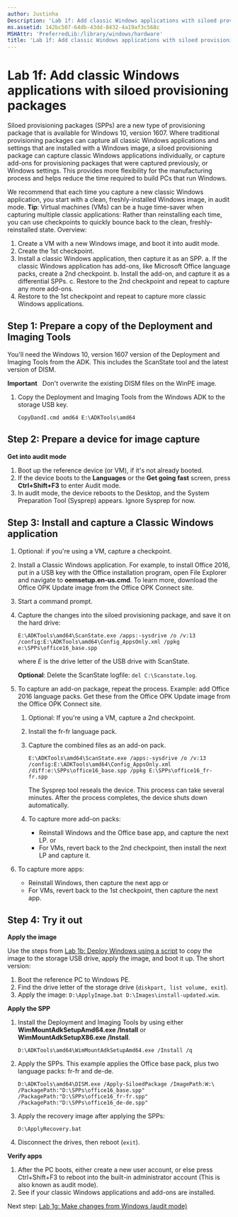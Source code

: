 ```yaml
---
author: Justinha
Description: 'Lab 1f: Add classic Windows applications with siloed provisioning packages'
ms.assetid: 142bc507-64db-43dd-8432-4a19af3c568c
MSHAttr: 'PreferredLib:/library/windows/hardware'
title: 'Lab 1f: Add classic Windows applications with siloed provisioning packages'
---
```

# Lab 1f: Add classic Windows applications with siloed provisioning packages

Siloed provisioning packages (SPPs) are a new type of provisioning package that is available for Windows 10, version 1607. Where traditional provisioning packages can capture all classic Windows applications and settings that are installed with a Windows image, a siloed provisioning package can capture classic Windows applications individually, or capture add-ons for provisioning packages that were captured previously, or Windows settings. This provides more flexibility for the manufacturing process and helps reduce the time required to build PCs that run Windows.

We recommend that each time you capture a new classic Windows application, you start with a clean, freshly-installed Windows image, in audit mode.  **Tip**: Virtual machines (VMs) can be a huge time-saver when capturing multiple classic applications: Rather than reinstalling each time, you can use checkpoints to quickly bounce back to the clean, freshly-reinstalled state. Overview:
1.  Create a VM with a new Windows image, and boot it into audit mode.
2.  Create the 1st checkpoint.
3.  Install a classic Windows application, then capture it as an SPP.
    a. If the classic Windows application has add-ons, like Microsoft Office language packs, create a 2nd checkpoint.
	b. Install the add-on, and capture it as a differential SPPs.
	c. Restore to the 2nd checkpoint and repeat to capture any more add-ons.
4.  Restore to the 1st checkpoint and repeat to capture more classic Windows applications.

## <span id="Prepare_a_copy_of_the_Deployment_and_Imaging_Tools"></span><span id="prepare_a_copy_of_the_deployment_and_imaging Tools"></span><span id="PREPARE_A_COPY_OF_THE_DEPLOYMENT_AND_IMAGING_TOOLS"></span>Step 1: Prepare a copy of the Deployment and Imaging Tools

You'll need the Windows 10, version 1607 version of the Deployment and Imaging Tools from the ADK. This includes the ScanState tool and the latest version of DISM.

**Important**   Don't overwrite the existing DISM files on the WinPE image.

1.  Copy the Deployment and Imaging Tools from the Windows ADK to the storage USB key.

    ``` syntax
    CopyDandI.cmd amd64 E:\ADKTools\amd64
	```

## <span id="Prepare_a_device_for_image_capture"></span><span id="prepare_a_device_for_image_capture"></span><span id="PREPARE_A_DEVICE_FOR_IMAGE_CAPTURE"></span>Step 2: Prepare a device for image capture

**Get into audit mode**

1.  Boot up the reference device (or VM), if it's not already booted.
2.  If the device boots to the **Languages** or the **Get going fast** screen, press **Ctrl+Shift+F3** to enter Audit mode.
3.  In audit mode, the device reboots to the Desktop, and the System Preparation Tool (Sysprep) appears. Ignore Sysprep for now.

## <span id="Install_and capture_a_Classic_Windows_application"></span><span id="install_a_classic_windows_application"></span><span id="INSTALL_A_CLASSIC_WINDOWS_APPLICATION"></span>Step 3: Install and capture a Classic Windows application

1.  Optional: if you're using a VM, capture a checkpoint.

2.  Install a Classic Windows application. For example, to install Office 2016, put in a USB key with the Office installation program, open File Explorer and navigate to **oemsetup.en-us.cmd**. To learn more, download the Office OPK Update image from the Office OPK Connect site.

3.  Start a command prompt.

4.  Capture the changes into the siloed provisioning package, and save it on the hard drive:

    ``` syntax
    E:\ADKTools\amd64\ScanState.exe /apps:-sysdrive /o /v:13 /config:E:\ADKTools\amd64\Config_AppsOnly.xml /ppkg e:\SPPs\office16_base.spp
    ```

    where *E* is the drive letter of the USB drive with ScanState.

    **Optional**: Delete the ScanState logfile: `del C:\Scanstate.log`.

5.  To capture an add-on package, repeat the process. 
    Example: add Office 2016 language packs. Get these from the Office OPK Update image from the Office OPK Connect site.
	
	1.  Optional: If you're using a VM, capture a 2nd checkpoint.
	
    2.  Install the fr-fr language pack.
	
	3.  Capture the combined files as an add-on pack.
        ``` syntax
        E:\ADKTools\amd64\ScanState.exe /apps:-sysdrive /o /v:13 /config:E:\ADKTools\amd64\Config_AppsOnly.xml /diff:e:\SPPs\office16_base.spp /ppkg E:\SPPs\office16_fr-fr.spp
        ```

        The Sysprep tool reseals the device. This process can take several minutes. After the process completes, the device shuts down automatically.
	
	4. To capture more add-on packs:
       -  Reinstall Windows and the Office base app, and capture the next LP.
	      or
	   -  For VMs, revert back to the 2nd checkpoint, then install the next LP and capture it.

6.  To capture more apps:
    -  Reinstall Windows, then capture the next app
	   or
	-  For VMs, revert back to the 1st checkpoint, then capture the next app.

## <span id="Try_it_out"></span><span id="try_it_out"></span><span id="TRY_IT_OUT"></span>Step 4: Try it out
	
**Apply the image**

Use the steps from [Lab 1b: Deploy Windows using a script](deploy-windows-with-a-script-sxs.md) to copy the image to the storage USB drive, apply the image, and boot it up. The short version:

1.  Boot the reference PC to Windows PE.
2.  Find the drive letter of the storage drive (`diskpart, list volume, exit`).
3.  Apply the image: `D:\ApplyImage.bat D:\Images\install-updated.wim`.

**Apply the SPP**
1.  Install the Deployment and Imaging Tools  by using either **WimMountAdkSetupAmd64.exe /Install** or **WimMountAdkSetupX86.exe /Install**.

    ``` syntax
    D:\ADKTools\amd64\WimMountAdkSetupAmd64.exe /Install /q
    ```

2.  Apply the SPPs. This example applies the Office base pack, plus two language packs: fr-fr and de-de.
    
    ```syntax
    D:\ADKTools\amd64\DISM.exe /Apply-SiloedPackage /ImagePath:W:\ /PackagePath:"D:\SPPs\office16_base.spp" /PackagePath:"D:\SPPs\office16_fr-fr.spp" /PackagePath:"D:\SPPs\office16_de-de.spp"
	```

3. 	Apply the recovery image after applying the SPPs:
	```syntax
	D:\ApplyRecovery.bat
	```

4.  Disconnect the drives, then reboot (`exit`).
	
**Verify apps**
1.  After the PC boots, either create a new user account, or else press Ctrl+Shift+F3 to reboot into the built-in administrator account (This is also known as audit mode).
2.  See if your classic Windows applications and add-ons are installed.

Next step: [Lab 1g: Make changes from Windows (audit mode)](prepare-a-snapshot-of-the-pc-generalize-and-capture-windows-images-blue-sxs.md)